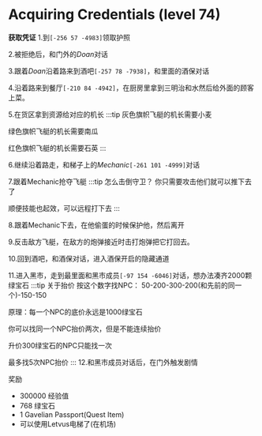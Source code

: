 # Acquiring Credentials (level 74)
**获取凭证**
1.到`[-256 57 -4983]`领取护照

2.被拒绝后，和门外的*Doan*对话

3.跟着*Doan*沿着路来到酒吧`[-257 78 -7938]`，和里面的酒保对话

4.沿着路来到餐厅`[-210 84 -4942]`，在厨房里拿到三明治和水然后给外面的顾客上菜。

5.在货区拿到资源给对应的机长
:::tip
灰色旗帜飞艇的机长需要小麦

绿色旗帜飞艇的机长需要南瓜

红色旗帜飞艇的机长需要石英
:::

6.继续沿着路走，和梯子上的*Mechanic*`[-261 101 -4999]`对话

7.跟着Mechanic抢夺飞艇
:::tip 怎么击倒守卫？
你只需要攻击他们就可以推下去了

顺便技能也起效，可以远程打下去
:::

8.跟着Mechanic下去，在他偷蛋的时候保护他，然后离开

9.反击敌方飞艇，在敌方的炮弹接近时击打炮弹把它打回去。

10.回到酒吧，和酒保对话，进入酒保开启的隐藏通道

11.进入黑市，走到最里面和黑市成员`[-97 154 -6046]`对话，想办法凑齐2000颗绿宝石
:::tip 关于抬价
按这个数字找NPC：
50-200-300-200(和先前的同一个)-150-150

原理：每一个NPC的底价永远是1000绿宝石

你可以找同一个NPC抬价两次，但是不能连续抬价

升价300绿宝石的NPC只能找一次

最多找5次NPC抬价
:::
12.和黑市成员对话后，在门外触发剧情

奖励
+ 300000 经验值
+ 768 绿宝石
+ 1 Gavelian Passport(Quest Item)
+ 可以使用Letvus电梯了(在机场)
